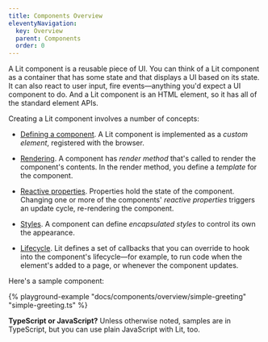 ```yaml
---
title: Components Overview
eleventyNavigation:
  key: Overview
  parent: Components
  order: 0
---
```


A Lit component is a reusable piece of UI. You can think of a Lit component as a container that has some state and that displays a UI based on its state. It can also react to user input, fire events—anything you'd expect a UI component to do. And a Lit component is an HTML element, so it has all of the standard element APIs.

Creating a Lit component involves a number of concepts:

 *   [Defining a component](/docs/components/defining/). A Lit component is implemented as a *custom element*, registered  with the browser.

 *   [Rendering](/docs/components/rendering/). A component has *render method* that's called to render the component's contents. In the render method, you define a *template* for the component.

*   [Reactive properties](/docs/components/properties/). Properties hold the state of the component. Changing one or more of the components' _reactive properties_ triggers an update cycle, re-rendering the component.

*   [Styles](/docs/components/styles/). A component can define _encapsulated styles_ to control its own the appearance.

*   [Lifecycle](/docs/components/lifecycle/). Lit defines a set of callbacks that you can override to hook into the component's lifecycle—for example, to run code when the element's added to a page, or whenever the component updates.

Here's a sample component:

{% playground-example "docs/components/overview/simple-greeting" "simple-greeting.ts" %}

<div class="alert alert-info">

**TypeScript or JavaScript?** Unless otherwise noted, samples are in TypeScript, but you can use plain JavaScript with Lit, too.

</div>
